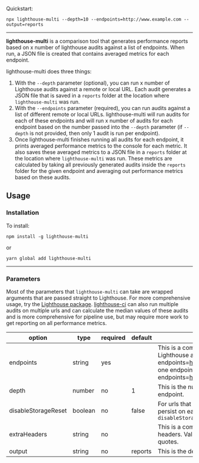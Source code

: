 Quickstart:<br />

`npx lighthouse-multi --depth=10 --endpoints=http://www.example.com --output=reports`

<hr />

**lighthouse-multi** is a comparison tool that generates performance reports based on x number of lighthouse audits against a list of endpoints. When run, a JSON file is created that contains averaged metrics for each endpoint.

lighthouse-multi does three things:
1. With the `--depth` parameter (optional), you can run x number of Lighthouse audits against a remote or local URL. Each audit generates a JSON file that is saved in a `reports` folder at the location where `lighthouse-multi` was run.
2. With the `--endpoints` parameter (required), you can run audits against a list of different remote or local URLs. lighthouse-multi will run audits for each of these endpoints and will run x number of audits for each endpoint based on the number passed into the `--depth` parameter (if `--depth` is not provided, then only 1 audit is run per endpoint).
3. Once lighthouse-multi finishes running all audits for each endpoint, it prints averaged performance metrics to the console for each metric. It also saves these averaged metrics to a JSON file in a `reports` folder at the location where `lighthouse-multi` was run. These metrics are calculated by taking all previously generated audits inside the `reports` folder for the given endpoint and averaging out performance metrics based on these audits.

## Usage

### Installation

To install:<br />

`npm install -g lighthouse-multi`

or

`yarn global add lighthouse-multi`

<hr />

### Parameters

Most of the parameters that `lighthouse-multi` can take are wrapped arguments that are passed straight to Lighthouse. For more comprehensive usage, try the [Lighthouse package](https://github.com/GoogleChrome/lighthouse). [lighthouse-ci](https://github.com/GoogleChrome/lighthouse-ci) can also run multiple audits on multiple urls and can calculate the median values of these audits and is more comprehensive for pipeline use, but may require more work to get reporting on all performance metrics.

| option              | type    | required | default | description                                                                                                                                                                                                                                                                            |
|---------------------|---------|----------|---------|----------------------------------------------------------------------------------------------------------------------------------------------------------------------------------------------------------------------------------------------------------------------------------------|
| endpoints           | string  | yes      |         | This is a comma-separated list of endpoints you want to run Lighthouse audits against. If only testing one endpoint: --endpoints=http://www.example.com If testing more than one endpoint, separate each endpoint by a comma: --endpoints=http://www.example.com,http://www.google.com |
| depth               | number  | no       | 1       | This is the number of Lighthouse audits you want to run per endpoint.                                                                                                                                                                                                                  |
| disableStorageReset | boolean | no       | false   | For urls that require credentials, this can allow credentials to persist on each audit. No value is needed for this flag: `--disableStorageReset`                                                                                                                                      |
| extraHeaders        | string  | no       |         | This is a comma-separated list of `header=value` key-value headers. Values that contain spaces should be wrapped in quotes.                                                                                                                                                            |
| output              | string  | no       | reports | This is the destination folder for the generated report.                                                                                                                                                                                                                               |
